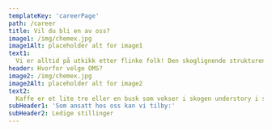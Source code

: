 ```yaml
---
templateKey: 'careerPage'
path: /career
title: Vil du bli en av oss?
image1: /img/chemex.jpg
image1Alt: placeholder alt for image1
text1:
  Vi er alltid på utkikk etter flinke folk! Den skoglignende strukturen i skygge kaffebarer gir habitat for et stort antall trekkende og bosatt arter. Kaffe med en opprinnelse er kaffe som vokser innenfor en enkelt kjent geografisk opprinnelse. Noen ganger er dette en enkelt gård eller en bestemt samling av bønner fra et enkelt land.
header: Hvorfor velge OMS?
image2: /img/chemex.jpg
image2Alt: placeholder alt for image2
text2:
  Kaffe er et lite tre eller en busk som vokser i skogen understory i sin ville form, og tradisjonelt ble dyrket kommersielt under andre trær som ga skygge. Den skoglignende strukturen i skygge kaffebarer gir habitat for et stort antall trekkende og bosatt arter. Kaffe med en opprinnelse er kaffe som vokser innenfor en enkelt kjent geografisk opprinnelse. Noen ganger er dette en enkelt gård eller en bestemt samling av bønner fra et enkelt land. Navnet på kaffen er da vanligvis stedet det ble dyrket til hvilken grad som er tilgjengelig.
subHeader1: 'Som ansatt hos oss kan vi tilby:'
subHeader2: Ledige stillinger
---
```

